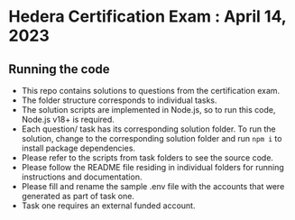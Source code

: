 # Hedera Certification Exam : April 14, 2023

## Running the code

* This repo contains solutions to questions from the certification exam.
* The folder structure corresponds to individual tasks. 
* The solution scripts are implemented in Node.js, so to run this code, Node.js v18+ is required.
* Each question/ task has its corresponding solution folder. To run the solution, change to the corresponding solution folder and run `npm i` to install package dependencies.
* Please refer to the scripts from task folders to see the source code.
* Please follow the README file residing in individual folders for running instructions and documentation.
* Please fill and rename the sample .env file with the accounts that were generated as part of task one.
* Task one requires an external funded account.

